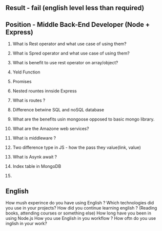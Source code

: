 ## Result - fail (english level less than required)

## Position - Middle Back-End Developer (Node + Express)

1. What is Rest operator and what use case of using them? 

2. What is Spred operator and what use case of using them? 

3. What is benefit to use rest operator on array/object?

4. Yeld Function 

5. Promises

6. Nested rountes innside Express

7. What is routes ?

8. Difference betwine SQL and noSQL database

9. What are the benefits usin mongoose opposed to basic mongo library.

10. What are the Amazone web services?

11. What is middleware ?

12. Two difference type in JS - how the pass they value(link, value)

13. What is Asynk await ?

14. Index table in MongoDB

15. 

## English
How mush experince do you have using English ?
Which technologies did you use in your projects?
How did you continue learning english ? (Reading books, attending courses or something else)
How long have you been in using Node.js 
How you use English in you workflow ? 
How oftn do you use inglish in your work? 



